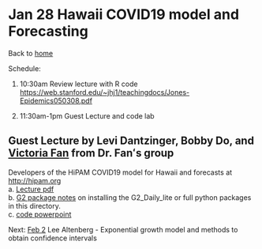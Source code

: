 # Jan 28 Hawaii COVID19 model and Forecasting  

Back to [home](..)  

Schedule:

1. 10:30am Review lecture with R code <https://web.stanford.edu/~jhj1/teachingdocs/Jones-Epidemics050308.pdf>

2. 11:30am-1pm Guest Lecture and code lab

## Guest Lecture by Levi Dantzinger, Bobby Do, and [Victoria Fan](https://www.hawaii.edu/aging/phac/victoria-fan/) from Dr. Fanʻs group  
Developers of the HiPAM COVID19 model for Hawaii and forecasts at http://hipam.org   
  a. [Lecture pdf](./COVID-19_Models_Presentation.pdf)  
  b. [G2 package notes](./G2_install_README.txt) on installing the G2_Daily_lite or full python packages in this directory.    
  c. [code powerpoint](./Code_overview.pptx)  

Next: [Feb 2](./Feb_2) Lee Altenberg - Exponential growth model and methods to obtain confidence intervals  
